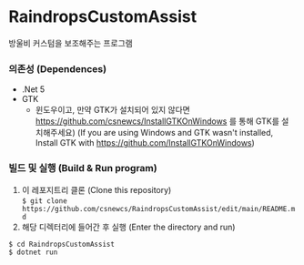 # RaindropsCustomAssist
방울비 커스텀을 보조해주는 프로그램

### 의존성 (Dependences)
- .Net 5
- GTK
    - 윈도우이고, 만약 GTK가 설치되어 있지 않다면 https://github.com/csnewcs/InstallGTKOnWindows 를 통해 GTK를 설치해주세요)
      (If you are using Windows and GTK wasn't installed, Install GTK with https://github.com/InstallGTKOnWindows)

### 빌드 및 실행 (Build & Run program)
1. 이 레포지트리 클론 (Clone this repository) <br>```$ git clone https://github.com/csnewcs/RaindropsCustomAssist/edit/main/README.md```
2. 해당 디렉터리에 들어간 후 실행 (Enter the directory and run)
```
$ cd RaindropsCustomAssist
$ dotnet run
```
